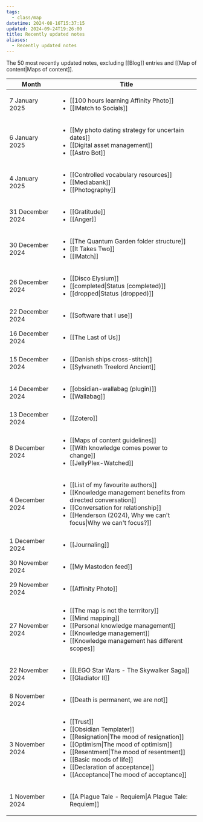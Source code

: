 ```yaml
---
tags:
  - class/map
datetime: 2024-08-16T15:37:15
updated: 2024-09-24T19:26:00
title: Recently updated notes
aliases:
  - Recently updated notes
---
```

The 50 most recently updated notes, excluding [[Blog]] entries and [[Map of content|Maps of content]].

<!-- QueryToSerialize: table without id row.key as Month, link(rows.file.link,default(rows.title,rows.file.name)) as Title from "Public/notes" and -#class/blog sort date(default(updated,datetime)) desc limit 50 flatten dateformat(default(updated,datetime),"yyyy-MM") as month group by dateformat(default(updated, datetime),"d MMMM y") sort default(rows.updated,rows.datetime) desc -->
<!-- SerializedQuery: table without id row.key as Month, link(rows.file.link,default(rows.title,rows.file.name)) as Title from "Public/notes" and -#class/blog sort date(default(updated,datetime)) desc limit 50 flatten dateformat(default(updated,datetime),"yyyy-MM") as month group by dateformat(default(updated, datetime),"d MMMM y") sort default(rows.updated,rows.datetime) desc -->

| Month            | Title                                                                                                                                                                                                                                                                                                                                                                                                                                                                                                                                         |
| ---------------- | --------------------------------------------------------------------------------------------------------------------------------------------------------------------------------------------------------------------------------------------------------------------------------------------------------------------------------------------------------------------------------------------------------------------------------------------------------------------------------------------------------------------------------------------- |
| 7 January 2025   | <ul><li>[[100 hours learning Affinity Photo]]</li><li>[[IMatch to Socials]]</li></ul>                                                                                                                                                                                                                                                                                                                                                                 |
| 6 January 2025   | <ul><li>[[My photo dating strategy for uncertain dates]]</li><li>[[Digital asset management]]</li><li>[[Astro Bot]]</li></ul>                                                                                                                                                                                                                                                                           |
| 4 January 2025   | <ul><li>[[Controlled vocabulary resources]]</li><li>[[Mediabank]]</li><li>[[Photography]]</li></ul>                                                                                                                                                                                                                                                                                                                               |
| 31 December 2024 | <ul><li>[[Gratitude]]</li><li>[[Anger]]</li></ul>                                                                                                                                                                                                                                                                                                                                                                                                                                         |
| 30 December 2024 | <ul><li>[[The Quantum Garden folder structure]]</li><li>[[It Takes Two]]</li><li>[[IMatch]]</li></ul>                                                                                                                                                                                                                                                                                                                           |
| 26 December 2024 | <ul><li>[[Disco Elysium]]</li><li>[[completed\|Status (completed)]]</li><li>[[dropped\|Status (dropped)]]</li></ul>                                                                                                                                                                                                                                                                                                                                                         |
| 22 December 2024 | <ul><li>[[Software that I use]]</li></ul>                                                                                                                                                                                                                                                                                                                                                                                                                                                               |
| 16 December 2024 | <ul><li>[[The Last of Us]]</li></ul>                                                                                                                                                                                                                                                                                                                                                                                                                                                                         |
| 15 December 2024 | <ul><li>[[Danish ships cross-stitch]]</li><li>[[Sylvaneth Treelord Ancient]]</li></ul>                                                                                                                                                                                                                                                                                                                                                               |
| 14 December 2024 | <ul><li>[[obsidian-wallabag (plugin)]]</li><li>[[Wallabag]]</li></ul>                                                                                                                                                                                                                                                                                                                                                                                                 |
| 13 December 2024 | <ul><li>[[Zotero]]</li></ul>                                                                                                                                                                                                                                                                                                                                                                                                                                                                                         |
| 8 December 2024  | <ul><li>[[Maps of content guidelines]]</li><li>[[With knowledge comes power to change]]</li><li>[[JellyPlex-Watched]]</li></ul>                                                                                                                                                                                                                                                                       |
| 4 December 2024  | <ul><li>[[List of my favourite authors]]</li><li>[[Knowledge management benefits from directed conversation]]</li><li>[[Conversation for relationship]]</li><li>[[Henderson (2024), Why we can't focus\|Why we can't focus?]]</li></ul>                                                                                                            |
| 1 December 2024  | <ul><li>[[Journaling]]</li></ul>                                                                                                                                                                                                                                                                                                                                                                                                                                                                                 |
| 30 November 2024 | <ul><li>[[My Mastodon feed]]</li></ul>                                                                                                                                                                                                                                                                                                                                                                                                                                                                     |
| 29 November 2024 | <ul><li>[[Affinity Photo]]</li></ul>                                                                                                                                                                                                                                                                                                                                                                                                                                                                         |
| 27 November 2024 | <ul><li>[[The map is not the terrritory]]</li><li>[[Mind mapping]]</li><li>[[Personal knowledge management]]</li><li>[[Knowledge management]]</li><li>[[Knowledge management has different scopes]]</li></ul>                                                                                               |
| 22 November 2024 | <ul><li>[[LEGO Star Wars - The Skywalker Saga]]</li><li>[[Gladiator II]]</li></ul>                                                                                                                                                                                                                                                                                                                                                                       |
| 8 November 2024  | <ul><li>[[Death is permanent, we are not]]</li></ul>                                                                                                                                                                                                                                                                                                                                                                                                                                         |
| 3 November 2024  | <ul><li>[[Trust]]</li><li>[[Obsidian Templater]]</li><li>[[Resignation\|The mood of resignation]]</li><li>[[Optimism\|The mood of optimism]]</li><li>[[Resentment\|The mood of resentment]]</li><li>[[Basic moods of life]]</li><li>[[Declaration of acceptance]]</li><li>[[Acceptance\|The mood of acceptance]]</li></ul> |
| 1 November 2024  | <ul><li>[[A Plague Tale - Requiem\|A Plague Tale: Requiem]]</li></ul>                                                                                                                                                                                                                                                                                                                                                                                                                                                        |
<!-- SerializedQuery END -->

